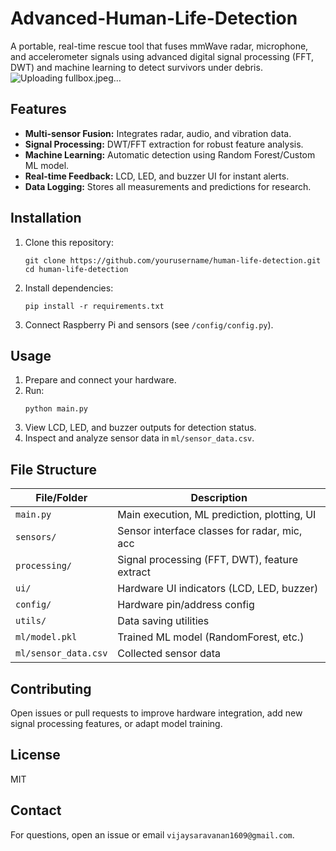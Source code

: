 # Advanced-Human-Life-Detection
A portable, real-time rescue tool that fuses mmWave radar, microphone, and accelerometer signals using advanced digital signal processing (FFT, DWT) and machine learning to detect survivors under debris.
![Uploading fullbox.jpeg…]()

## Features
- **Multi-sensor Fusion:** Integrates radar, audio, and vibration data.
- **Signal Processing:** DWT/FFT extraction for robust feature analysis.
- **Machine Learning:** Automatic detection using Random Forest/Custom ML model.
- **Real-time Feedback:** LCD, LED, and buzzer UI for instant alerts.
- **Data Logging:** Stores all measurements and predictions for research.

## Installation
1. Clone this repository:
    ```
    git clone https://github.com/yourusername/human-life-detection.git
    cd human-life-detection
    ```
2. Install dependencies:
    ```
    pip install -r requirements.txt
    ```
3. Connect Raspberry Pi and sensors (see `/config/config.py`).

## Usage
1. Prepare and connect your hardware.
2. Run:
    ```
    python main.py
    ```
3. View LCD, LED, and buzzer outputs for detection status.
4. Inspect and analyze sensor data in `ml/sensor_data.csv`.

## File Structure

| File/Folder         | Description                                  |
|---------------------|----------------------------------------------|
| `main.py`           | Main execution, ML prediction, plotting, UI  |
| `sensors/`          | Sensor interface classes for radar, mic, acc |
| `processing/`       | Signal processing (FFT, DWT), feature extract|
| `ui/`               | Hardware UI indicators (LCD, LED, buzzer)    |
| `config/`           | Hardware pin/address config                  |
| `utils/`            | Data saving utilities                        |
| `ml/model.pkl`      | Trained ML model (RandomForest, etc.)        |
| `ml/sensor_data.csv`| Collected sensor data                        |

## Contributing
Open issues or pull requests to improve hardware integration, add new signal processing features, or adapt model training.

## License
MIT

## Contact
For questions, open an issue or email `vijaysaravanan1609@gmail.com`.
